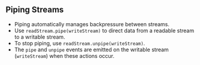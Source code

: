 ## Piping Streams

- Piping automatically manages backpressure between streams.
- Use `readStream.pipe(writeStream)` to direct data from a readable stream to a writable stream.
- To stop piping, use `readStream.unpipe(writeStream)`.
- The `pipe` and `unpipe` events are emitted on the writable stream (`writeStream`) when these actions occur.
